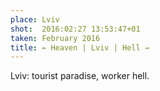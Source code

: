 ```yaml
---
place: Lviv
shot:  2016:02:27 13:53:47+01
taken: February 2016
title: ← Heaven | Lviv | Hell →
---
```


Lviv: tourist paradise, worker hell.
